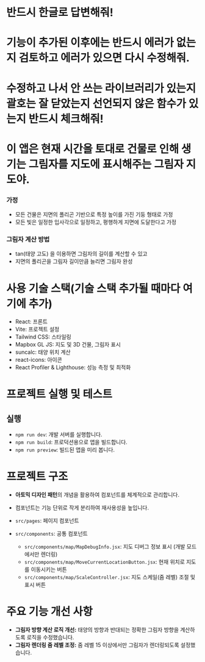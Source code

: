 # 반드시 한글로 답변해줘!

# 기능이 추가된 이후에는 반드시 에러가 없는지 검토하고 에러가 있으면 다시 수정해줘.

# 수정하고 나서 안 쓰는 라이브러리가 있는지 괄호는 잘 닫았는지 선언되지 않은 함수가 있는지 반드시 체크해줘!

# 이 앱은 현재 시간을 토대로 건물로 인해 생기는 그림자를 지도에 표시해주는 그림자 지도야.

### 가정

- 모든 건물은 지면의 폴리곤 기반으로 특정 높이를 가진 기둥 형태로 가정
- 모든 빛은 일정한 입사각으로 일정하고, 평행하게 지면에 도달한다고 가정

### 그림자 계산 방법

- tan(태양 고도) 을 이용하면 그림자의 길이를 계산할 수 있고
- 지면의 폴리곤을 그림자 길이만큼 늘리면 그림자 완성

# 사용 기술 스택(기술 스택 추가될 때마다 여기에 추가)

- React: 프론트
- Vite: 프로젝트 설정
- Tailwind CSS: 스타일링
- Mapbox GL JS: 지도 및 3D 건물, 그림자 표시
- suncalc: 태양 위치 계산
- react-icons: 아이콘
- React Profiler & Lighthouse: 성능 측정 및 최적화

# 프로젝트 실행 및 테스트

## 실행

- `npm run dev`: 개발 서버를 실행합니다.
- `npm run build`: 프로덕션용으로 앱을 빌드합니다.
- `npm run preview`: 빌드된 앱을 미리 봅니다.

# 프로젝트 구조

- **아토믹 디자인 패턴**의 개념을 활용하여 컴포넌트를 체계적으로 관리합니다.
- 컴포넌트는 기능 단위로 작게 분리하여 재사용성을 높입니다.

- `src/pages`: 페이지 컴포넌트
- `src/components`: 공통 컴포넌트
  - `src/components/map/MapDebugInfo.jsx`: 지도 디버그 정보 표시 (개발 모드에서만 렌더링)
  - `src/components/map/MoveCurrentLocationButton.jsx`: 현재 위치로 지도를 이동시키는 버튼
  - `src/components/map/ScaleController.jsx`: 지도 스케일(줌 레벨) 조절 및 표시 버튼

# 주요 기능 개선 사항

- **그림자 방향 계산 로직 개선:** 태양의 방향과 반대되는 정확한 그림자 방향을 계산하도록 로직을 수정했습니다.
- **그림자 렌더링 줌 레벨 조정:** 줌 레벨 15 이상에서만 그림자가 렌더링되도록 설정했습니다.
